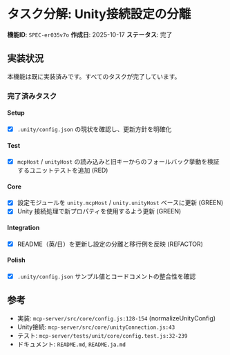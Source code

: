 # タスク分解: Unity接続設定の分離

**機能ID**: `SPEC-er035v7o`
**作成日**: 2025-10-17
**ステータス**: 完了

## 実装状況

本機能は既に実装済みです。すべてのタスクが完了しています。

### 完了済みタスク

#### Setup
- [x] `.unity/config.json` の現状を確認し、更新方針を明確化

#### Test
- [x] `mcpHost` / `unityHost` の読み込みと旧キーからのフォールバック挙動を検証するユニットテストを追加 (RED)

#### Core
- [x] 設定モジュールを `unity.mcpHost` / `unity.unityHost` ベースに更新 (GREEN)
- [x] Unity 接続処理で新プロパティを使用するよう更新 (GREEN)

#### Integration
- [x] README（英/日）を更新し設定の分離と移行例を反映 (REFACTOR)

#### Polish
- [x] `.unity/config.json` サンプル値とコードコメントの整合性を確認

## 参考

- 実装: `mcp-server/src/core/config.js:128-154` (normalizeUnityConfig)
- Unity接続: `mcp-server/src/core/unityConnection.js:43`
- テスト: `mcp-server/tests/unit/core/config.test.js:32-239`
- ドキュメント: `README.md`, `README.ja.md`
